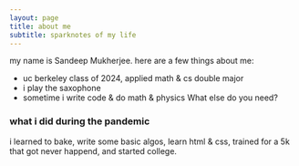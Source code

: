 ```yaml
---
layout: page
title: about me
subtitle: sparknotes of my life
---
```

my name is Sandeep Mukherjee. here are a few things about me:
- uc berkeley class of 2024, applied math & cs double major
- i play the saxophone 
- sometime i write code & do math & physics
What else do you need?

### what i did during the pandemic
i learned to bake, write some basic algos, learn html & css, trained for a 5k that got never happend, and started college. 

